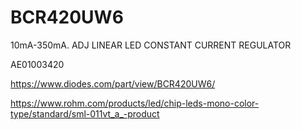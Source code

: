# BCR420UW6
10mA-350mA. ADJ LINEAR LED CONSTANT CURRENT REGULATOR

AE01003420

https://www.diodes.com/part/view/BCR420UW6/

https://www.rohm.com/products/led/chip-leds-mono-color-type/standard/sml-011vt_a_-product
